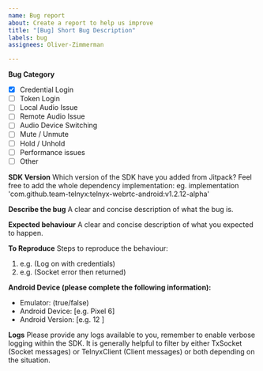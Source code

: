 ```yaml
---
name: Bug report
about: Create a report to help us improve
title: "[Bug] Short Bug Description"
labels: bug
assignees: Oliver-Zimmerman

---
```


**Bug Category**
- [x] Credential Login
- [ ] Token Login
- [ ] Local Audio Issue
- [ ] Remote Audio Issue
- [ ] Audio Device Switching
- [ ] Mute / Unmute
- [ ] Hold / Unhold
- [ ] Performance issues
- [ ] Other

**SDK Version**
Which version of the SDK have you added from Jitpack? Feel free to add the whole dependency implementation:
eg. implementation 'com.github.team-telnyx:telnyx-webrtc-android:v1.2.12-alpha'


**Describe the bug**
A clear and concise description of what the bug is.

**Expected behaviour**
A clear and concise description of what you expected to happen.

**To Reproduce**
Steps to reproduce the behaviour:
1. e.g. (Log on with credentials)
2. e.g. (Socket error then returned)

**Android Device (please complete the following information):**
 - Emulator: (true/false)
 - Android Device: [e.g. Pixel 6]
 - Android Version: [e.g. 12 ]

**Logs**
Please provide any logs available to you, remember to enable verbose logging within the SDK. It is generally helpful to filter by either TxSocket (Socket messages) or TelnyxClient (Client messages) or both depending on the situation.
